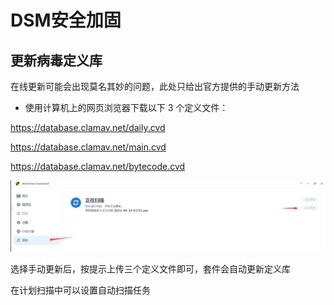 # DSM安全加固

## 更新病毒定义库

在线更新可能会出现莫名其妙的问题，此处只给出官方提供的手动更新方法

- 使用计算机上的网页浏览器下载以下 3 个定义文件：

<https://database.clamav.net/daily.cvd>

<https://database.clamav.net/main.cvd>

<https://database.clamav.net/bytecode.cvd>

![image-20220825155813448](assets/image-20220825155813448.png)

选择手动更新后，按提示上传三个定义文件即可，套件会自动更新定义库

在计划扫描中可以设置自动扫描任务
